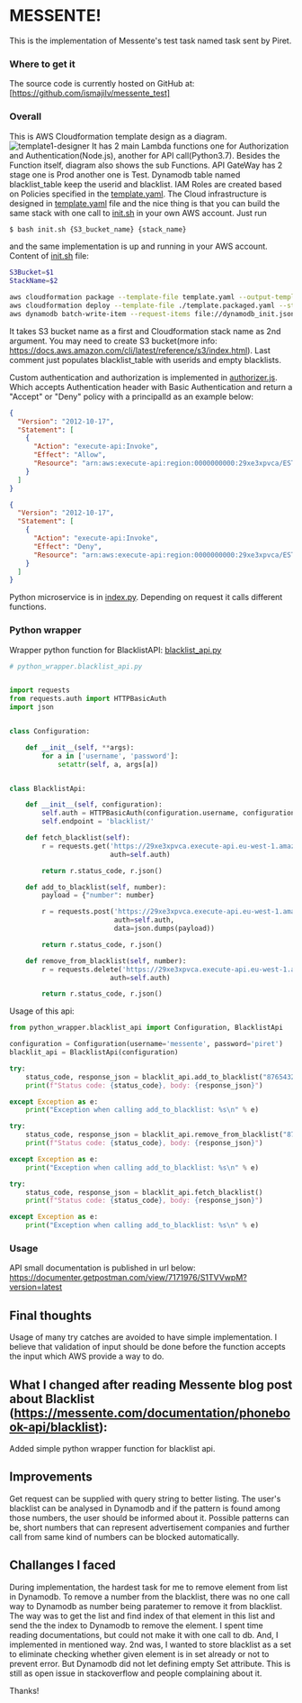 

# MESSENTE!

This is the implementation of Messente's test task named task sent by Piret. 

### Where to get it
The source code is currently hosted on GitHub at: [https://github.com/ismajilv/messente_test]

### Overall
This is AWS Cloudformation template design as a diagram. 
![template1-designer](https://user-images.githubusercontent.com/34252511/58658906-5043da80-832a-11e9-9ddc-f6c25d7e36ae.png)
It has 2 main Lambda functions one for Authorization and Authentication(Node.js),
another for API call(Python3.7). Besides the Function itself, diagram also shows the sub Functions. API GateWay has 2 stage one is Prod another
one is Test. Dynamodb table named blacklist_table keep the userid and blacklist. IAM Roles are created based on Policies specified 
in the [template.yaml](./template.yaml). The Cloud infrastructure is designed in [template.yaml](./template.yaml) file and the nice thing is that
you can build the same stack with one call to [init.sh](./init.sh) in your own AWS account. Just run 
```bash
$ bash init.sh {S3_bucket_name} {stack_name} 
```
and the same implementation is up and running in your AWS account. 
Content of [init.sh](./init.sh) file:
```bash
S3Bucket=$1
StackName=$2

aws cloudformation package --template-file template.yaml --output-template-file template.packaged.yaml --s3-bucket $S3Bucket
aws cloudformation deploy --template-file ./template.packaged.yaml --stack-name $StackName --capabilities CAPABILITY_IAM
aws dynamodb batch-write-item --request-items file://dynamodb_init.json
```
It takes S3 bucket name as a first and Cloudformation stack name as 2nd argument. You may need to create S3 bucket(more info: https://docs.aws.amazon.com/cli/latest/reference/s3/index.html).
Last comment just populates blacklist_table with userids and empty blacklists.

Custom authentication and authorization is implemented in [authorizer.js](./src/authorizer.js). Which accepts
Authentication header with Basic Authentication and return a "Accept" or "Deny" policy with a principalId as an example below:
```json
{
  "Version": "2012-10-17",
  "Statement": [
    {
      "Action": "execute-api:Invoke",
      "Effect": "Allow",
      "Resource": "arn:aws:execute-api:region:0000000000:29xe3xpvca/ESTestInvoke-stage/GET/"
    }
  ]
}
```
```json
{
  "Version": "2012-10-17",
  "Statement": [
    {
      "Action": "execute-api:Invoke",
      "Effect": "Deny",
      "Resource": "arn:aws:execute-api:region:0000000000:29xe3xpvca/ESTestInvoke-stage/GET/"
    }
  ]
}
```
Python microservice is in [index.py](/src/index.py). Depending on request it calls different functions.

### Python wrapper

Wrapper python function for BlacklistAPI:
[blacklist_api.py](./python_wrapper/blacklist_api.py)
```python
# python_wrapper.blacklist_api.py


import requests
from requests.auth import HTTPBasicAuth
import json


class Configuration:

    def __init__(self, **args):
        for a in ['username', 'password']:
            setattr(self, a, args[a])


class BlacklistApi:

    def __init__(self, configuration):
        self.auth = HTTPBasicAuth(configuration.username, configuration.password)
        self.endpoint = 'blacklist/'

    def fetch_blacklist(self):
        r = requests.get('https://29xe3xpvca.execute-api.eu-west-1.amazonaws.com/Prod/' + self.endpoint,
                         auth=self.auth)

        return r.status_code, r.json()

    def add_to_blacklist(self, number):
        payload = {"number": number}

        r = requests.post('https://29xe3xpvca.execute-api.eu-west-1.amazonaws.com/Prod/' + self.endpoint,
                          auth=self.auth,
                          data=json.dumps(payload))

        return r.status_code, r.json()

    def remove_from_blacklist(self, number):
        r = requests.delete('https://29xe3xpvca.execute-api.eu-west-1.amazonaws.com/Prod/' + self.endpoint + number,
                         auth=self.auth)

        return r.status_code, r.json()

```

Usage of this api:
```python
from python_wrapper.blacklist_api import Configuration, BlacklistApi

configuration = Configuration(username='messente', password='piret')
blacklit_api = BlacklistApi(configuration)

try:
    status_code, response_json = blacklit_api.add_to_blacklist("87654321")
    print(f"Status code: {status_code}, body: {response_json}")

except Exception as e:
    print("Exception when calling add_to_blacklist: %s\n" % e)

try:
    status_code, response_json = blacklit_api.remove_from_blacklist("87654321")
    print(f"Status code: {status_code}, body: {response_json}")

except Exception as e:
    print("Exception when calling add_to_blacklist: %s\n" % e)

try:
    status_code, response_json = blacklit_api.fetch_blacklist()
    print(f"Status code: {status_code}, body: {response_json}")

except Exception as e:
    print("Exception when calling add_to_blacklist: %s\n" % e)
```

### Usage
API small documentation is published in url below:
https://documenter.getpostman.com/view/7171976/S1TVVwpM?version=latest

## Final thoughts
Usage of many try catches are avoided to have simple implementation. I believe that validation of input should
be done before the function accepts the input which AWS provide a way to do. 

## What I changed after reading Messente blog post about Blacklist (https://messente.com/documentation/phonebook-api/blacklist):
Added simple python wrapper function for blacklist api.

## Improvements
Get request can be supplied with query string to better listing. 
The user's blacklist can be analysed in Dynamodb and if the pattern is found among those numbers, the user
should be informed about it. Possible patterns can be, short numbers that can represent advertisement companies
and further call from same kind of numbers can be blocked automatically. 

## Challanges I faced
During implementation, the hardest task for me to remove element from list in Dynamodb. To remove a number from
the blacklist, there was no one call way to Dynamodb as number being paratemer to remove it from blacklist. The way was to get the
list and find index of that element in this list and send the the index to Dynamodb to remove the element. I spent time reading documentations,
but could not make it with one call to db. And, I implemented in mentioned way. 
2nd was, I wanted to store blacklist as a set to eliminate checking whether given element is in set already or not to prevent
error. But Dynamodb did not let defining empty Set attribute. This is still as open issue in stackoverflow and
people complaining about it.


Thanks!

